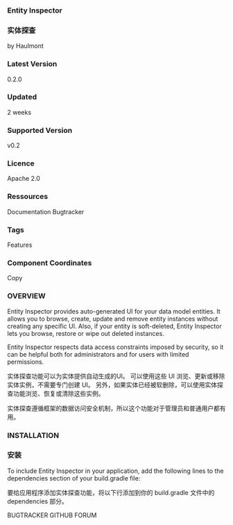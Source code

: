 ### Entity Inspector
### 实体探查
by Haulmont

### Latest Version
0.2.0

### Updated
2 weeks

### Supported Version
v0.2

### Licence
Apache 2.0

### Ressources
Documentation
Bugtracker

### Tags
Features

### Component Coordinates
Copy 

### OVERVIEW
Entity Inspector provides auto-generated UI for your data model entities. It allows you to browse, create, update and remove entity instances without creating any specific UI. Also, if your entity is soft-deleted, Entity Inspector lets you browse, restore or wipe out deleted instances.

Entity Inspector respects data access constraints imposed by security, so it can be helpful both for administrators and for users with limited permissions.

实体探查功能可以为实体提供自动生成的UI。 可以使用这些 UI 浏览、更新或移除实体实例，不需要专门创建 UI。
另外，如果实体已经被软删除，可以使用实体探查功能浏览、恢复或清除这些实例。

实体探查遵循框架的数据访问安全机制，所以这个功能对于管理员和普通用户都有用。

### INSTALLATION
### 安装

To include Entity Inspector in your application, add the following lines to the dependencies section of your build.gradle file:

要给应用程序添加实体探查功能，将以下行添加到你的 build.gradle 文件中的 dependencies 部分。


BUGTRACKER
GITHUB
FORUM 